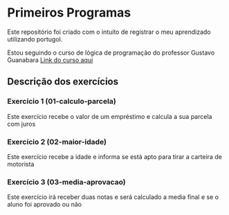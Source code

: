 # Primeiros Programas
Este repositório foi criado com o intuíto de registrar o meu aprendizado utilizando portugol.

Estou seguindo o curso de lógica de programação do professor Gustavo Guanabara [Link do curso aqui](https://www.youtube.com/watch?v=8mei6uVttho&list=PLHz_AreHm4dmSj0MHol_aoNYCSGFqvfXV)

## Descrição dos exercícios
### Exercício 1 (01-calculo-parcela)
Este exercício recebe o valor de um empréstimo e calcula a sua parcela com juros

### Exercício 2 (02-maior-idade)
Este exercício recebe a idade e informa se está apto para tirar a carteira de motorista

### Exercício 3 (03-media-aprovacao)
Este exercício irá receber duas notas e será calculado a media final e se o aluno foi aprovado ou não
